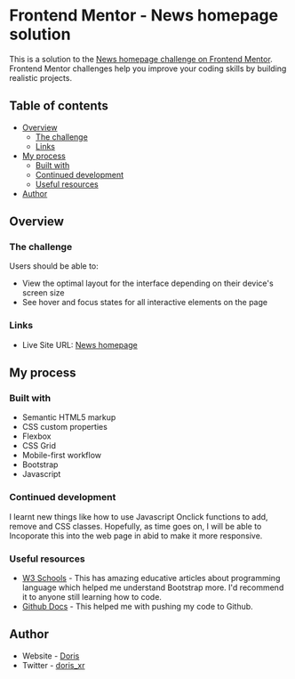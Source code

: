 # Frontend Mentor - News homepage solution

This is a solution to the [News homepage challenge on Frontend Mentor](https://www.frontendmentor.io/challenges/news-homepage-H6SWTa1MFl). Frontend Mentor challenges help you improve your coding skills by building realistic projects. 

## Table of contents

- [Overview](#overview)
  - [The challenge](#the-challenge)
  - [Links](#links)
- [My process](#my-process)
  - [Built with](#built-with)
  - [Continued development](#continued-development)
  - [Useful resources](#useful-resources)
- [Author](#author)

## Overview

### The challenge

Users should be able to:

- View the optimal layout for the interface depending on their device's screen size
- See hover and focus states for all interactive elements on the page


### Links

- Live Site URL: [News homepage](https://news-homepage123.netlify.app/)

## My process

### Built with

- Semantic HTML5 markup
- CSS custom properties
- Flexbox
- CSS Grid
- Mobile-first workflow
- Bootstrap
- Javascript


### Continued development

I learnt new things like how to use Javascript Onclick functions to add, remove and CSS classes.
Hopefully, as time goes on, I will be able to Incoporate this into the web page in abid to make it more responsive.

### Useful resources

- [W3 Schools](https://www.w3schools.com/) - This has amazing educative articles about programming language which helped me understand Bootstrap more. I'd recommend it to anyone still learning how to code.
- [Github Docs](https://docs.github.com/en) - This helped me with pushing my code to Github.

## Author

- Website - [Doris](https://github.com/Doriscodes)
- Twitter - [doris_xr](https://www.twitter.com/doris_xr)
